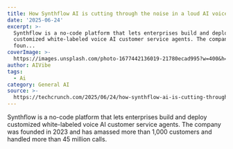 ```yaml
---
title: How Synthflow AI is cutting through the noise in a loud AI voice category
date: '2025-06-24'
excerpt: >-
  Synthflow is a no-code platform that lets enterprises build and deploy
  customized white-labeled voice AI customer service agents. The company was
  foun...
coverImage: >-
  https://images.unsplash.com/photo-1677442136019-21780ecad995?w=400&h=200&fit=crop&auto=format
author: AIVibe
tags:
  - Ai
category: General AI
source: >-
  https://techcrunch.com/2025/06/24/how-synthflow-ai-is-cutting-through-the-noise-in-a-loud-ai-voice-category/
---
```

Synthflow is a no-code platform that lets enterprises build and deploy customized white-labeled voice AI customer service agents. The company was founded in 2023 and has amassed more than 1,000 customers and handled more than 45 million calls. 
